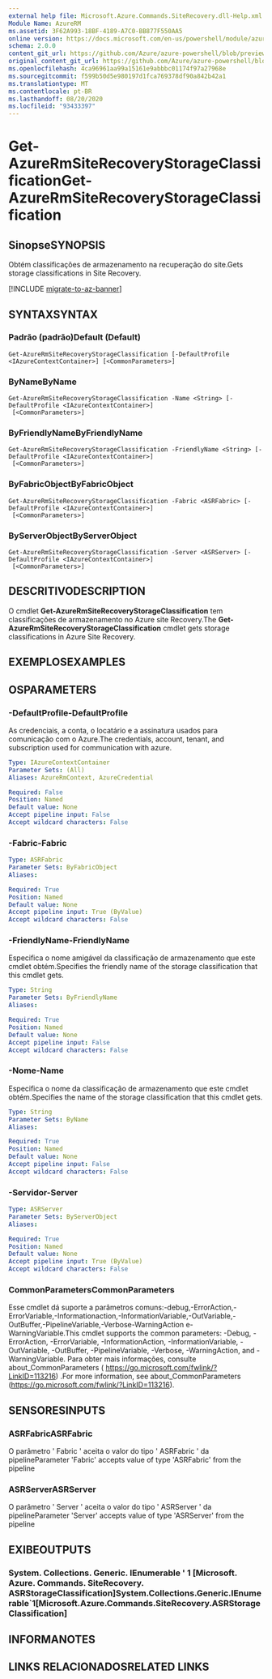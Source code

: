 ```yaml
---
external help file: Microsoft.Azure.Commands.SiteRecovery.dll-Help.xml
Module Name: AzureRM
ms.assetid: 3F62A993-18BF-4189-A7C0-BB877F550AA5
online version: https://docs.microsoft.com/en-us/powershell/module/azurerm.siterecovery/get-azurermsiterecoverystorageclassification
schema: 2.0.0
content_git_url: https://github.com/Azure/azure-powershell/blob/preview/src/ResourceManager/SiteRecovery/Commands.SiteRecovery/help/Get-AzureRmSiteRecoveryStorageClassification.md
original_content_git_url: https://github.com/Azure/azure-powershell/blob/preview/src/ResourceManager/SiteRecovery/Commands.SiteRecovery/help/Get-AzureRmSiteRecoveryStorageClassification.md
ms.openlocfilehash: 4ca96961aa99a15161e9abbbc01174f97a27968e
ms.sourcegitcommit: f599b50d5e980197d1fca769378df90a842b42a1
ms.translationtype: MT
ms.contentlocale: pt-BR
ms.lasthandoff: 08/20/2020
ms.locfileid: "93433397"
---
```

# <span data-ttu-id="fc824-101">Get-AzureRmSiteRecoveryStorageClassification</span><span class="sxs-lookup"><span data-stu-id="fc824-101">Get-AzureRmSiteRecoveryStorageClassification</span></span>

## <span data-ttu-id="fc824-102">Sinopse</span><span class="sxs-lookup"><span data-stu-id="fc824-102">SYNOPSIS</span></span>
<span data-ttu-id="fc824-103">Obtém classificações de armazenamento na recuperação do site.</span><span class="sxs-lookup"><span data-stu-id="fc824-103">Gets storage classifications in Site Recovery.</span></span>

[!INCLUDE [migrate-to-az-banner](../../includes/migrate-to-az-banner.md)]

## <span data-ttu-id="fc824-104">SYNTAX</span><span class="sxs-lookup"><span data-stu-id="fc824-104">SYNTAX</span></span>

### <span data-ttu-id="fc824-105">Padrão (padrão)</span><span class="sxs-lookup"><span data-stu-id="fc824-105">Default (Default)</span></span>
```
Get-AzureRmSiteRecoveryStorageClassification [-DefaultProfile <IAzureContextContainer>] [<CommonParameters>]
```

### <span data-ttu-id="fc824-106">ByName</span><span class="sxs-lookup"><span data-stu-id="fc824-106">ByName</span></span>
```
Get-AzureRmSiteRecoveryStorageClassification -Name <String> [-DefaultProfile <IAzureContextContainer>]
 [<CommonParameters>]
```

### <span data-ttu-id="fc824-107">ByFriendlyName</span><span class="sxs-lookup"><span data-stu-id="fc824-107">ByFriendlyName</span></span>
```
Get-AzureRmSiteRecoveryStorageClassification -FriendlyName <String> [-DefaultProfile <IAzureContextContainer>]
 [<CommonParameters>]
```

### <span data-ttu-id="fc824-108">ByFabricObject</span><span class="sxs-lookup"><span data-stu-id="fc824-108">ByFabricObject</span></span>
```
Get-AzureRmSiteRecoveryStorageClassification -Fabric <ASRFabric> [-DefaultProfile <IAzureContextContainer>]
 [<CommonParameters>]
```

### <span data-ttu-id="fc824-109">ByServerObject</span><span class="sxs-lookup"><span data-stu-id="fc824-109">ByServerObject</span></span>
```
Get-AzureRmSiteRecoveryStorageClassification -Server <ASRServer> [-DefaultProfile <IAzureContextContainer>]
 [<CommonParameters>]
```

## <span data-ttu-id="fc824-110">DESCRITIVO</span><span class="sxs-lookup"><span data-stu-id="fc824-110">DESCRIPTION</span></span>
<span data-ttu-id="fc824-111">O cmdlet **Get-AzureRmSiteRecoveryStorageClassification** tem classificações de armazenamento no Azure site Recovery.</span><span class="sxs-lookup"><span data-stu-id="fc824-111">The **Get-AzureRmSiteRecoveryStorageClassification** cmdlet gets storage classifications in Azure Site Recovery.</span></span>

## <span data-ttu-id="fc824-112">EXEMPLOS</span><span class="sxs-lookup"><span data-stu-id="fc824-112">EXAMPLES</span></span>

## <span data-ttu-id="fc824-113">OS</span><span class="sxs-lookup"><span data-stu-id="fc824-113">PARAMETERS</span></span>

### <span data-ttu-id="fc824-114">-DefaultProfile</span><span class="sxs-lookup"><span data-stu-id="fc824-114">-DefaultProfile</span></span>
<span data-ttu-id="fc824-115">As credenciais, a conta, o locatário e a assinatura usados para comunicação com o Azure.</span><span class="sxs-lookup"><span data-stu-id="fc824-115">The credentials, account, tenant, and subscription used for communication with azure.</span></span>

```yaml
Type: IAzureContextContainer
Parameter Sets: (All)
Aliases: AzureRmContext, AzureCredential

Required: False
Position: Named
Default value: None
Accept pipeline input: False
Accept wildcard characters: False
```

### <span data-ttu-id="fc824-116">-Fabric</span><span class="sxs-lookup"><span data-stu-id="fc824-116">-Fabric</span></span>
```yaml
Type: ASRFabric
Parameter Sets: ByFabricObject
Aliases: 

Required: True
Position: Named
Default value: None
Accept pipeline input: True (ByValue)
Accept wildcard characters: False
```

### <span data-ttu-id="fc824-117">-FriendlyName</span><span class="sxs-lookup"><span data-stu-id="fc824-117">-FriendlyName</span></span>
<span data-ttu-id="fc824-118">Especifica o nome amigável da classificação de armazenamento que este cmdlet obtém.</span><span class="sxs-lookup"><span data-stu-id="fc824-118">Specifies the friendly name of the storage classification that this cmdlet gets.</span></span>

```yaml
Type: String
Parameter Sets: ByFriendlyName
Aliases: 

Required: True
Position: Named
Default value: None
Accept pipeline input: False
Accept wildcard characters: False
```

### <span data-ttu-id="fc824-119">-Nome</span><span class="sxs-lookup"><span data-stu-id="fc824-119">-Name</span></span>
<span data-ttu-id="fc824-120">Especifica o nome da classificação de armazenamento que este cmdlet obtém.</span><span class="sxs-lookup"><span data-stu-id="fc824-120">Specifies the name of the storage classification that this cmdlet gets.</span></span>

```yaml
Type: String
Parameter Sets: ByName
Aliases: 

Required: True
Position: Named
Default value: None
Accept pipeline input: False
Accept wildcard characters: False
```

### <span data-ttu-id="fc824-121">-Servidor</span><span class="sxs-lookup"><span data-stu-id="fc824-121">-Server</span></span>
```yaml
Type: ASRServer
Parameter Sets: ByServerObject
Aliases: 

Required: True
Position: Named
Default value: None
Accept pipeline input: True (ByValue)
Accept wildcard characters: False
```

### <span data-ttu-id="fc824-122">CommonParameters</span><span class="sxs-lookup"><span data-stu-id="fc824-122">CommonParameters</span></span>
<span data-ttu-id="fc824-123">Esse cmdlet dá suporte a parâmetros comuns:-debug,-ErrorAction,-ErrorVariable,-Informationaction,-InformationVariable,-OutVariable,-OutBuffer,-PipelineVariable,-Verbose-WarningAction e-WarningVariable.</span><span class="sxs-lookup"><span data-stu-id="fc824-123">This cmdlet supports the common parameters: -Debug, -ErrorAction, -ErrorVariable, -InformationAction, -InformationVariable, -OutVariable, -OutBuffer, -PipelineVariable, -Verbose, -WarningAction, and -WarningVariable.</span></span> <span data-ttu-id="fc824-124">Para obter mais informações, consulte about_CommonParameters ( https://go.microsoft.com/fwlink/?LinkID=113216) .</span><span class="sxs-lookup"><span data-stu-id="fc824-124">For more information, see about_CommonParameters (https://go.microsoft.com/fwlink/?LinkID=113216).</span></span>

## <span data-ttu-id="fc824-125">SENSORES</span><span class="sxs-lookup"><span data-stu-id="fc824-125">INPUTS</span></span>

### <span data-ttu-id="fc824-126">ASRFabric</span><span class="sxs-lookup"><span data-stu-id="fc824-126">ASRFabric</span></span>
<span data-ttu-id="fc824-127">O parâmetro ' Fabric ' aceita o valor do tipo ' ASRFabric ' da pipeline</span><span class="sxs-lookup"><span data-stu-id="fc824-127">Parameter 'Fabric' accepts value of type 'ASRFabric' from the pipeline</span></span>

### <span data-ttu-id="fc824-128">ASRServer</span><span class="sxs-lookup"><span data-stu-id="fc824-128">ASRServer</span></span>
<span data-ttu-id="fc824-129">O parâmetro ' Server ' aceita o valor do tipo ' ASRServer ' da pipeline</span><span class="sxs-lookup"><span data-stu-id="fc824-129">Parameter 'Server' accepts value of type 'ASRServer' from the pipeline</span></span>

## <span data-ttu-id="fc824-130">EXIBE</span><span class="sxs-lookup"><span data-stu-id="fc824-130">OUTPUTS</span></span>

### <span data-ttu-id="fc824-131">System. Collections. Generic. IEnumerable ' 1 [Microsoft. Azure. Commands. SiteRecovery. ASRStorageClassification]</span><span class="sxs-lookup"><span data-stu-id="fc824-131">System.Collections.Generic.IEnumerable\`1[Microsoft.Azure.Commands.SiteRecovery.ASRStorageClassification]</span></span>

## <span data-ttu-id="fc824-132">INFORMA</span><span class="sxs-lookup"><span data-stu-id="fc824-132">NOTES</span></span>

## <span data-ttu-id="fc824-133">LINKS RELACIONADOS</span><span class="sxs-lookup"><span data-stu-id="fc824-133">RELATED LINKS</span></span>

